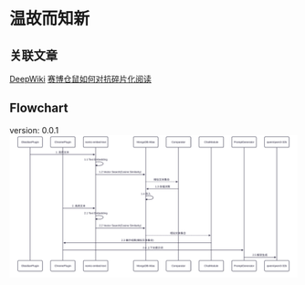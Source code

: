 # 温故而知新

## 关联文章
[DeepWiki](https://deepwiki.com/daijinru/wenko)
[赛博仓鼠如何对抗碎片化阅读](https://mp.weixin.qq.com/s/hZ32EHZI1DGfCgnrbmCVwQ)

## Flowchart

version: 0.0.1
![flowchart](./flowchart.svg)

